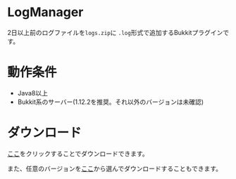 # LogManager

2日以上前のログファイルを`logs.zip`に
`.log`形式で追加するBukkitプラグインです。

# 動作条件

- Java8以上
- Bukkit系のサーバー(1.12.2を推奨。それ以外のバージョンは未確認)

# ダウンロード

[ここ](https://github.com/kuro46/LogManager/releases/download/v0.1.0/LogManager.jar)をクリックすることでダウンロードできます。

また、任意のバージョンを[ここ](https://github.com/kuro46/LogManager/releases)から選んでダウンロードすることもできます。
